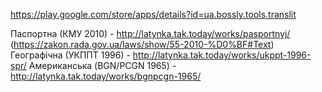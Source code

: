 https://play.google.com/store/apps/details?id=ua.bossly.tools.translit

Паспортна (КМУ 2010) - http://latynka.tak.today/works/pasportnyj/ (https://zakon.rada.gov.ua/laws/show/55-2010-%D0%BF#Text)
Географічна (УКППТ 1996) - http://latynka.tak.today/works/ukppt-1996-spr/
Американська (BGN/PCGN 1965) - http://latynka.tak.today/works/bgnpcgn-1965/